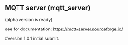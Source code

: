 ## MQTT server (mqtt_server) 
(alpha version is ready)

see for documentation: https://mqtt-server.sourceforge.io/

#version 1.0.1
   initial submit.
